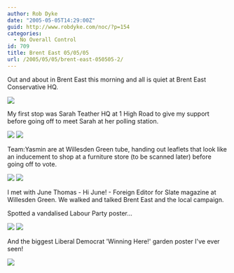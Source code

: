 ```yaml
---
author: Rob Dyke
date: "2005-05-05T14:29:00Z"
guid: http://www.robdyke.com/noc/?p=154
categories:
  - No Overall Control
id: 709
title: Brent East 05/05/05
url: /2005/05/05/brent-east-050505-2/
---
```

Out and about in Brent East this morning and all is quiet at Brent East Conservative HQ.
  
![](http://www.comwifinet.com/becampaign/DSC00001.jpg)</img>
  
My first stop was Sarah Teather HQ at 1 High Road to give my support before going off to meet Sarah at her polling station.
  
![](http://www.comwifinet.com/becampaign/DSC00012.jpg)</img> ![](http://www.comwifinet.com/becampaign/DSC00006.jpg)</img>

Team:Yasmin are at Willesden Green tube, handing out leaflets that look like an inducement to shop at a furniture store (to be scanned later) before going off to vote.
  
![](http://www.comwifinet.com/becampaign/DSC00007.jpg)</img> ![](http://www.comwifinet.com/becampaign/DSC00013.jpg)</img>

I met with June Thomas - Hi June! - Foreign Editor for Slate magazine at Willesden Green. We walked and talked Brent East and the local campaign.

Spotted a vandalised Labour Party poster...
  
![](http://www.comwifinet.com/becampaign/DSC00010.jpg)</img> ![](http://www.comwifinet.com/becampaign/DSC00011.jpg)</img>

And the biggest Liberal Democrat 'Winning Here!' garden poster I've ever seen!
  
![](http://www.comwifinet.com/becampaign/DSC00014.jpg)</img>